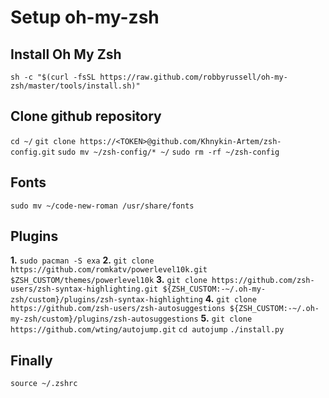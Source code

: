 # Setup oh-my-zsh

## Install Oh My Zsh

`sh -c "$(curl -fsSL https://raw.github.com/robbyrussell/oh-my-zsh/master/tools/install.sh)"`

## Clone github repository

`cd ~/`
`git clone https://<TOKEN>@github.com/Khnykin-Artem/zsh-config.git`
`sudo mv ~/zsh-config/* ~/`
`sudo rm -rf ~/zsh-config`

## Fonts

`sudo mv ~/code-new-roman /usr/share/fonts`

## Plugins

**1.** `sudo pacman -S exa`
**2.** `git clone https://github.com/romkatv/powerlevel10k.git $ZSH_CUSTOM/themes/powerlevel10k`
**3.** `git clone https://github.com/zsh-users/zsh-syntax-highlighting.git ${ZSH_CUSTOM:-~/.oh-my-zsh/custom}/plugins/zsh-syntax-highlighting`
**4.** `git clone https://github.com/zsh-users/zsh-autosuggestions ${ZSH_CUSTOM:-~/.oh-my-zsh/custom}/plugins/zsh-autosuggestions`
**5.** `git clone https://github.com/wting/autojump.git`
       `cd autojump`
       `./install.py` 

## Finally
`source ~/.zshrc`

